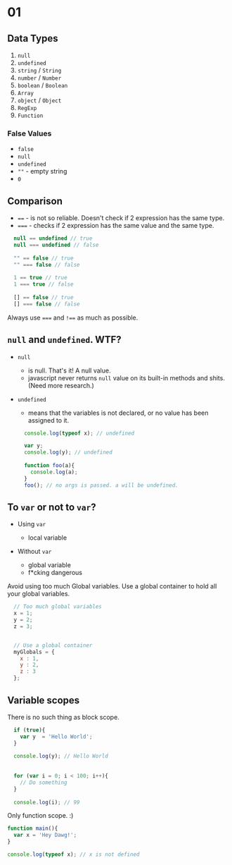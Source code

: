 # 01

## Data Types
1. `null`
2. `undefined`
3. `string` / `String`
4. `number` / `Number`
5. `boolean` / `Boolean`
6. `Array`
7. `object` / `Object`
8. `RegExp`
9. `Function`


### False Values
* `false`
* `null`
* `undefined`
* `""` - empty string
* `0`

## Comparison

* `==` - is not so reliable. Doesn't check if 2 expression has the same type.
* `===` - checks if 2 expression has the same value and the same type.

```js
  null == undefined // true
  null === undefined // false
  
  "" == false // true
  "" === false // false
  
  1 == true // true
  1 === true // false
  
  [] == false // true
  [] === false // false
```

Always use `===` and `!==` as much as possible.


## `null` and `undefined`. WTF?

* `null` 
  - is null. That's it! A null value.
  - javascript never returns `null` value on its built-in methods and shits. (Need more research.)

* `undefined` 
  - means that the variables is not declared, or no value has been assigned to it.
  
  ```js
    console.log(typeof x); // undefined

    var y;
    console.log(y); // undefined
    
    function foo(a){
      console.log(a);
    }
    foo(); // no args is passed. a will be undefined.
  ```


## To `var` or not to `var`?

* Using `var`
  - local variable

* Without `var`
  - global variable
  - f*cking dangerous

Avoid using too much Global variables. Use a global container to hold all your global variables.

```js
  // Too much global variables
  x = 1;
  y = 2;
  z = 3;


  // Use a global container
  myGlobals = {
    x : 1,
    y : 2,
    z : 3
  };
```


## Variable scopes

There is no such thing as block scope.

```js
  if (true){
    var y  = 'Hello World';
  }
  
  console.log(y); // Hello World
  
  
  for (var i = 0; i < 100; i++){
    // Do something
  }
  
  console.log(i); // 99
```

Only function scope. :)

```js
function main(){
  var x = 'Hey Dawg!';
}

console.log(typeof x); // x is not defined
```
